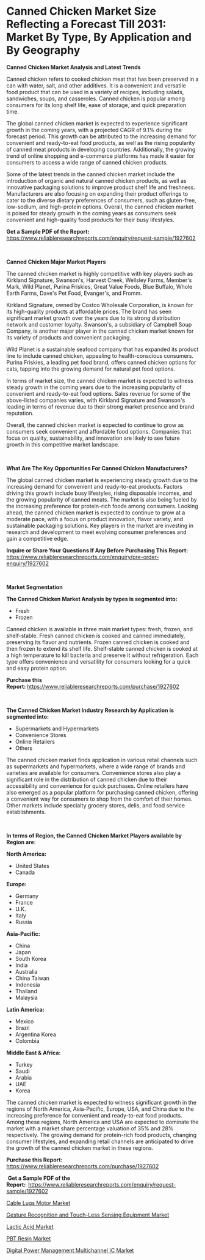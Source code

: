 <p><h1>Canned Chicken Market Size Reflecting a Forecast Till 2031: Market By Type, By Application and By Geography</h1></p><p><strong>Canned Chicken Market Analysis and Latest Trends</strong></p>
<p><p>Canned chicken refers to cooked chicken meat that has been preserved in a can with water, salt, and other additives. It is a convenient and versatile food product that can be used in a variety of recipes, including salads, sandwiches, soups, and casseroles. Canned chicken is popular among consumers for its long shelf life, ease of storage, and quick preparation time.</p><p>The global canned chicken market is expected to experience significant growth in the coming years, with a projected CAGR of 9.1% during the forecast period. This growth can be attributed to the increasing demand for convenient and ready-to-eat food products, as well as the rising popularity of canned meat products in developing countries. Additionally, the growing trend of online shopping and e-commerce platforms has made it easier for consumers to access a wide range of canned chicken products.</p><p>Some of the latest trends in the canned chicken market include the introduction of organic and natural canned chicken products, as well as innovative packaging solutions to improve product shelf life and freshness. Manufacturers are also focusing on expanding their product offerings to cater to the diverse dietary preferences of consumers, such as gluten-free, low-sodium, and high-protein options. Overall, the canned chicken market is poised for steady growth in the coming years as consumers seek convenient and high-quality food products for their busy lifestyles.</p></p>
<p><strong>Get a Sample PDF of the Report:&nbsp;</strong> <a href="https://www.reliableresearchreports.com/enquiry/request-sample/1927602">https://www.reliableresearchreports.com/enquiry/request-sample/1927602</a></p>
<p>&nbsp;</p>
<p><strong>Canned Chicken Major Market Players</strong></p>
<p><p>The canned chicken market is highly competitive with key players such as Kirkland Signature, Swanson's, Harvest Creek, Wellsley Farms, Member's Mark, Wild Planet, Purina Friskies, Great Value Foods, Blue Buffalo, Whole Earth Farms, Dave's Pet Food, Evanger's, and Fromm. </p><p>Kirkland Signature, owned by Costco Wholesale Corporation, is known for its high-quality products at affordable prices. The brand has seen significant market growth over the years due to its strong distribution network and customer loyalty. Swanson's, a subsidiary of Campbell Soup Company, is another major player in the canned chicken market known for its variety of products and convenient packaging. </p><p>Wild Planet is a sustainable seafood company that has expanded its product line to include canned chicken, appealing to health-conscious consumers. Purina Friskies, a leading pet food brand, offers canned chicken options for cats, tapping into the growing demand for natural pet food options.</p><p>In terms of market size, the canned chicken market is expected to witness steady growth in the coming years due to the increasing popularity of convenient and ready-to-eat food options. Sales revenue for some of the above-listed companies varies, with Kirkland Signature and Swanson's leading in terms of revenue due to their strong market presence and brand reputation.</p><p>Overall, the canned chicken market is expected to continue to grow as consumers seek convenient and affordable food options. Companies that focus on quality, sustainability, and innovation are likely to see future growth in this competitive market landscape.</p></p>
<p>&nbsp;</p>
<p><strong>What Are The Key Opportunities For Canned Chicken Manufacturers?</strong></p>
<p><p>The global canned chicken market is experiencing steady growth due to the increasing demand for convenient and ready-to-eat products. Factors driving this growth include busy lifestyles, rising disposable incomes, and the growing popularity of canned meats. The market is also being fueled by the increasing preference for protein-rich foods among consumers. Looking ahead, the canned chicken market is expected to continue to grow at a moderate pace, with a focus on product innovation, flavor variety, and sustainable packaging solutions. Key players in the market are investing in research and development to meet evolving consumer preferences and gain a competitive edge.</p></p>
<p><strong>Inquire or Share Your Questions If Any Before Purchasing This Report:</strong> <a href="https://www.reliableresearchreports.com/enquiry/pre-order-enquiry/1927602">https://www.reliableresearchreports.com/enquiry/pre-order-enquiry/1927602</a></p>
<p>&nbsp;</p>
<p><strong>Market Segmentation</strong></p>
<p><strong>The Canned Chicken Market Analysis by types is segmented into:</strong></p>
<p><ul><li>Fresh</li><li>Frozen</li></ul></p>
<p><p>Canned chicken is available in three main market types: fresh, frozen, and shelf-stable. Fresh canned chicken is cooked and canned immediately, preserving its flavor and nutrients. Frozen canned chicken is cooked and then frozen to extend its shelf life. Shelf-stable canned chicken is cooked at a high temperature to kill bacteria and preserve it without refrigeration. Each type offers convenience and versatility for consumers looking for a quick and easy protein option.</p></p>
<p><strong>Purchase this Report:&nbsp;</strong><a href="https://www.reliableresearchreports.com/purchase/1927602">https://www.reliableresearchreports.com/purchase/1927602</a></p>
<p>&nbsp;</p>
<p><strong>The Canned Chicken Market Industry Research by Application is segmented into:</strong></p>
<p><ul><li>Supermarkets and Hypermarkets</li><li>Convenience Stores</li><li>Online Retailers</li><li>Others</li></ul></p>
<p><p>The canned chicken market finds application in various retail channels such as supermarkets and hypermarkets, where a wide range of brands and varieties are available for consumers. Convenience stores also play a significant role in the distribution of canned chicken due to their accessibility and convenience for quick purchases. Online retailers have also emerged as a popular platform for purchasing canned chicken, offering a convenient way for consumers to shop from the comfort of their homes. Other markets include specialty grocery stores, delis, and food service establishments.</p></p>
<p>&nbsp;</p>
<p><strong>In terms of Region, the Canned Chicken Market Players available by Region are:</strong></p>
<p>
    <p> <strong> North America: </strong>
        <ul>
            <li>United States</li>
            <li>Canada</li>
        </ul>
        </p> 
    <p> <strong> Europe: </strong>
        <ul>
            <li>Germany</li>
            <li>France</li>
            <li>U.K.</li>
            <li>Italy</li>
            <li>Russia</li>
        </ul>
        </p> 
    <p> <strong> Asia-Pacific: </strong>
        <ul>
            <li>China</li>
            <li>Japan</li>
            <li>South Korea</li>
            <li>India</li>
            <li>Australia</li>
            <li>China Taiwan</li>
            <li>Indonesia</li>
            <li>Thailand</li>
            <li>Malaysia</li>
        </ul>
        </p> 
    <p> <strong> Latin America: </strong>
        <ul>
            <li>Mexico</li>
            <li>Brazil</li>
            <li>Argentina Korea</li>
            <li>Colombia</li>
        </ul>
        </p> 
    <p> <strong> Middle East & Africa: </strong>
        <ul>
            <li>Turkey</li>
            <li>Saudi</li>
            <li>Arabia</li>
            <li>UAE</li>
            <li>Korea</li>
        </ul>
    </p>
    </p>
<p><p>The canned chicken market is expected to witness significant growth in the regions of North America, Asia-Pacific, Europe, USA, and China due to the increasing preference for convenient and ready-to-eat food products. Among these regions, North America and USA are expected to dominate the market with a market share percentage valuation of 35% and 28% respectively. The growing demand for protein-rich food products, changing consumer lifestyles, and expanding retail channels are anticipated to drive the growth of the canned chicken market in these regions.</p></p>
<p><strong>Purchase this Report: </strong><a href="https://www.reliableresearchreports.com/purchase/1927602">https://www.reliableresearchreports.com/purchase/1927602</a></p>
<p>&nbsp;<strong>Get a Sample PDF of the Report:&nbsp;&nbsp;</strong><a href="https://www.reliableresearchreports.com/enquiry/request-sample/1927602">https://www.reliableresearchreports.com/enquiry/request-sample/1927602</a></p>
<p><strong></strong></p>
<p><p><a href="https://butternut-bug-553.notion.site/Cable-Lugs-Motor-Market-Furnish-Information-about-Market-Size-Market-Share-Market-Dynamics-and-Pr-3d07b462de4f4c6c8fd91e0ad2fa2f9b">Cable Lugs Motor Market</a></p><p><a href="https://invited-way-688.notion.site/Global-Gesture-Recognition-and-Touch-Less-Sensing-Equipment-Market-Size-and-Market-Trends-Insights--3fe97f48cca14cf2ae564ded6c194ebe">Gesture Recognition and Touch-Less Sensing Equipment Market</a></p><p><a href="https://view.publitas.com/reportprime-1/lactic-acid-market-research-report-provides-thorough-industry-overview-which-offers-an-in-depth-analysis-of-product-trends-and-new-market-divisions/">Lactic Acid Market</a></p><p><a href="https://view.publitas.com/reportprime-1/pbt-resin-market-size-global-industry-overview-market-segmentation-and-forecast-2024-to-2031/">PBT Resin Market</a></p><p><a href="https://mire-aunt-385.notion.site/Digital-Power-Management-Multichannel-IC-Market-Size-Growth-and-Forecast-from-2024-2031-55168fe90b824bdda770d53220a1277b">Digital Power Management Multichannel IC Market</a></p></p>